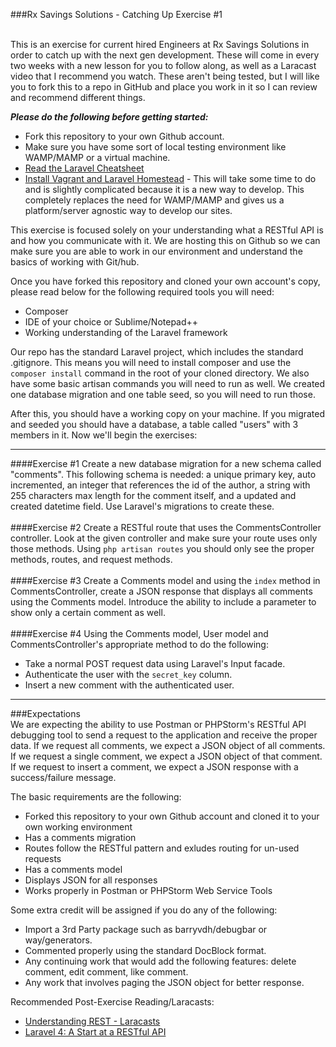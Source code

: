 ###Rx Savings Solutions - Catching Up Exercise #1
<br />

<br />This is an exercise for current hired Engineers at Rx Savings Solutions in order to catch up with the next gen development. These will come in every two weeks with a new lesson for you to follow along, as well as a Laracast video that I recommend you watch. These aren't being tested, but I will like you to fork this to a repo in GitHub and place you work in it so I can review and recommend different things.

***Please do the following before getting started:***

 - Fork this repository to your own Github account.
 - Make sure you have some sort  of local testing environment like WAMP/MAMP or a virtual machine.
 - [Read the Laravel Cheatsheet](https://github.com/rxsavingsllc/rxsavings/wiki/The-Laravel-Cheatsheet)
 - [Install Vagrant and Laravel Homestead](https://github.com/rxsavingsllc/rxsavings/wiki/Vagrant) - This will take some time to do and is slightly complicated because it is a new way to develop. This completely replaces the need for WAMP/MAMP and gives us a platform/server agnostic way to develop our sites.

This exercise is focused solely on your understanding what a RESTful API is and how you communicate with it. We are hosting this on Github so we can make sure you are able to work in our environment and understand the basics of working with Git/hub.

Once you have forked this repository and cloned your own account's copy, please read below for the following required tools you will need:

 - Composer
 - IDE of your choice or Sublime/Notepad++
 - Working understanding of the Laravel framework

Our repo has the standard Laravel project, which includes the standard .gitignore. This means you will need to install composer and use the `composer install` command in the root of your cloned directory. We also have some basic artisan commands you will need to run as well. We created one database migration and one table seed, so you will need to run those.

After this, you should have a working copy on your machine. If you migrated and seeded you should have a database, a table called "users" with 3 members in it. Now we'll begin the exercises:

----

####Exercise #1
Create a new database migration for a new schema called "comments". This following schema is needed: a unique primary key, auto incremented, an integer that references the id of the author, a string with 255 characters max length for the comment itself, and a updated and created datetime field. Use Laravel's migrations to create these.
<br />
<br />
####Exercise #2
Create a RESTful route that uses the CommentsController controller. Look at the given controller and make sure your route uses only those methods. Using `php artisan routes` you should only see the proper methods, routes, and request methods.
<br />
<br />
####Exercise #3
Create a Comments model and using the `index` method in CommentsController, create a JSON response that displays all comments using the Comments model. Introduce the ability to include a parameter to show only a certain comment as well.
<br />
<br />
####Exercise #4
Using the Comments model, User model and CommentsController's appropriate method to do the following:
 - Take a normal POST request data using Laravel's Input facade.
 - Authenticate the user with the `secret_key` column.
 - Insert a new comment with the authenticated user.

----

###Expectations
<br />
We are expecting the ability to use Postman or PHPStorm's RESTful API debugging tool to send a request to the application and receive the proper data. If we request all comments, we expect a JSON object of all comments. If we request a single comment, we expect a JSON object of that comment. If we request to insert a comment, we expect a JSON response with a success/failure message.

The basic requirements are the following:
 - Forked this repository to your own Github account and cloned it to your own working environment
 - Has a comments migration
 - Routes follow the RESTful pattern and exludes routing for un-used requests
 - Has a comments model
 - Displays JSON for all responses
 - Works properly in Postman or PHPStorm Web Service Tools

Some extra credit will be assigned if you do any of the following:
 - Import a 3rd Party package such as barryvdh/debugbar or way/generators.
 - Commented properly using the standard DocBlock format.
 - Any continuing work that would add the following features: delete comment, edit comment, like comment.
 - Any work that involves paging the JSON object for better response.

Recommended Post-Exercise Reading/Laracasts:
 - [Understanding REST - Laracasts](https://laracasts.com/lessons/understanding-rest)
 - [Laravel 4: A Start at a RESTful API](http://code.tutsplus.com/tutorials/laravel-4-a-start-at-a-restful-api-updated--net-29785)
